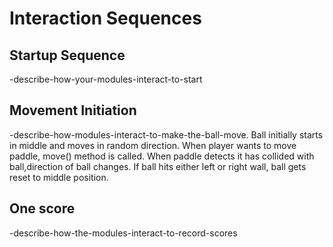 # Interaction Sequences

## Startup Sequence

-describe-how-your-modules-interact-to-start


## Movement Initiation

-describe-how-modules-interact-to-make-the-ball-move.
Ball initially starts in middle and moves in random direction.
When player wants to move paddle, move() method is called.
When paddle detects it has collided with ball,direction of ball changes.
If ball hits either left or right wall, ball gets reset to middle position.

## One score

-describe-how-the-modules-interact-to-record-scores
